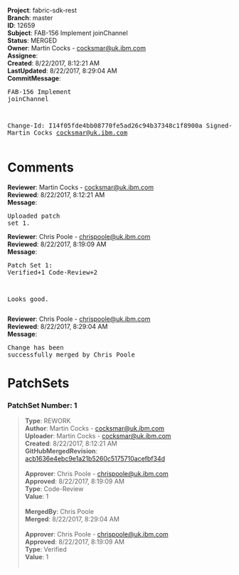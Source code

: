 <strong>Project</strong>: fabric-sdk-rest<br><strong>Branch</strong>: master<br><strong>ID</strong>: 12659<br><strong>Subject</strong>: FAB-156 Implement joinChannel<br><strong>Status</strong>: MERGED<br><strong>Owner</strong>: Martin Cocks - cocksmar@uk.ibm.com<br><strong>Assignee</strong>:<br><strong>Created</strong>: 8/22/2017, 8:12:21 AM<br><strong>LastUpdated</strong>: 8/22/2017, 8:29:04 AM<br><strong>CommitMessage</strong>:<br><pre>FAB-156 Implement joinChannel

Change-Id: I14f05fde4bb08770fe5ad26c94b37348c1f8900a
Signed-off-by: Martin Cocks <cocksmar@uk.ibm.com>
</pre><h1>Comments</h1><strong>Reviewer</strong>: Martin Cocks - cocksmar@uk.ibm.com<br><strong>Reviewed</strong>: 8/22/2017, 8:12:21 AM<br><strong>Message</strong>: <pre>Uploaded patch set 1.</pre><strong>Reviewer</strong>: Chris Poole - chrispoole@uk.ibm.com<br><strong>Reviewed</strong>: 8/22/2017, 8:19:09 AM<br><strong>Message</strong>: <pre>Patch Set 1: Verified+1 Code-Review+2

Looks good.</pre><strong>Reviewer</strong>: Chris Poole - chrispoole@uk.ibm.com<br><strong>Reviewed</strong>: 8/22/2017, 8:29:04 AM<br><strong>Message</strong>: <pre>Change has been successfully merged by Chris Poole</pre><h1>PatchSets</h1><h3>PatchSet Number: 1</h3><blockquote><strong>Type</strong>: REWORK<br><strong>Author</strong>: Martin Cocks - cocksmar@uk.ibm.com<br><strong>Uploader</strong>: Martin Cocks - cocksmar@uk.ibm.com<br><strong>Created</strong>: 8/22/2017, 8:12:21 AM<br><strong>GitHubMergedRevision</strong>: [acb1636e4ebc9e1a21b5260c5175710acefbf34d](https://github.com/hyperledger/fabric-sdk-rest/commit/acb1636e4ebc9e1a21b5260c5175710acefbf34d)<br><br><strong>Approver</strong>: Chris Poole - chrispoole@uk.ibm.com<br><strong>Approved</strong>: 8/22/2017, 8:19:09 AM<br><strong>Type</strong>: Code-Review<br><strong>Value</strong>: 1<br><br><strong>MergedBy</strong>: Chris Poole<br><strong>Merged</strong>: 8/22/2017, 8:29:04 AM<br><br><strong>Approver</strong>: Chris Poole - chrispoole@uk.ibm.com<br><strong>Approved</strong>: 8/22/2017, 8:19:09 AM<br><strong>Type</strong>: Verified<br><strong>Value</strong>: 1<br><br></blockquote>